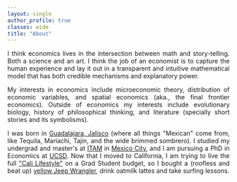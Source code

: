```yaml
---
layout: single
author_profile: true
classes: wide
title: "About"
---
```


<div style="text-align: justify">
I think economics lives in the intersection between math and story-telling. Both a science and an art. I think the job of an economist is to capture the human experience and lay it out in a transparent and intuitive mathematical model that has both credible mechanisms and explanatory power. 
  
My interests in economics include microeconomic theory, distribution of economic variables, and spatial economics (aka., the final frontier economics). Outside of economics my interests include evolutionary biology, history of philosophical thinking, and literature (specially short stories and its symbolisms).

I was born in [Guadalajara, Jalisco](https://en.wikipedia.org/wiki/Guadalajara) (where all things "Mexican" come from, like Tequila, Mariachi, Tajín, and the wide brimmed sombrero). I studied my undergrad and master's at [ITAM](https://en.wikipedia.org/wiki/Instituto_Tecnol%C3%B3gico_Aut%C3%B3nomo_de_M%C3%A9xico) in [Mexico City](https://en.wikipedia.org/wiki/Mexico_City), and I am pursuing a PhD in Economics at [UCSD](https://en.wikipedia.org/wiki/University_of_California,_San_Diego). Now that I moved to California, I am trying to live the full ["Cali Lifestyle"](https://www.youtube.com/watch?v=5ffPwY4zxi0) on a Grad Student budget, so I bought a (roofless and beat up) [yellow Jeep Wrangler](/assets/images/board.jpg "GCR Jeep"), drink oatmilk lattes and take surfing lessons.
</div>

